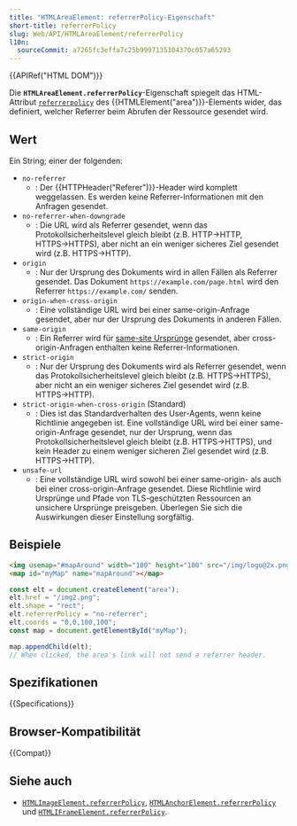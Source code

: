 ```yaml
---
title: "HTMLAreaElement: referrerPolicy-Eigenschaft"
short-title: referrerPolicy
slug: Web/API/HTMLAreaElement/referrerPolicy
l10n:
  sourceCommit: a7265fc3effa7c25b9997135104370c057a65293
---
```


{{APIRef("HTML DOM")}}

Die **`HTMLAreaElement.referrerPolicy`**-Eigenschaft spiegelt das HTML-Attribut [`referrerpolicy`](/de/docs/Web/HTML/Reference/Elements/area#referrerpolicy) des {{HTMLElement("area")}}-Elements wider, das definiert, welcher Referrer beim Abrufen der Ressource gesendet wird.

## Wert

Ein String; einer der folgenden:

- `no-referrer`
  - : Der {{HTTPHeader("Referer")}}-Header wird komplett weggelassen. Es werden keine Referrer-Informationen mit den Anfragen gesendet.
- `no-referrer-when-downgrade`
  - : Die URL wird als Referrer gesendet, wenn das Protokollsicherheitslevel gleich bleibt (z.B. HTTP→HTTP, HTTPS→HTTPS), aber nicht an ein weniger sicheres Ziel gesendet wird (z.B. HTTPS→HTTP).
- `origin`
  - : Nur der Ursprung des Dokuments wird in allen Fällen als Referrer gesendet. Das Dokument `https://example.com/page.html` wird den Referrer `https://example.com/` senden.
- `origin-when-cross-origin`
  - : Eine vollständige URL wird bei einer same-origin-Anfrage gesendet, aber nur der Ursprung des Dokuments in anderen Fällen.
- `same-origin`
  - : Ein Referrer wird für [same-site Ursprünge](/de/docs/Web/Security/Same-origin_policy) gesendet, aber cross-origin-Anfragen enthalten keine Referrer-Informationen.
- `strict-origin`
  - : Nur der Ursprung des Dokuments wird als Referrer gesendet, wenn das Protokollsicherheitslevel gleich bleibt (z.B. HTTPS→HTTPS), aber nicht an ein weniger sicheres Ziel gesendet wird (z.B. HTTPS→HTTP).
- `strict-origin-when-cross-origin` (Standard)
  - : Dies ist das Standardverhalten des User-Agents, wenn keine Richtlinie angegeben ist. Eine vollständige URL wird bei einer same-origin-Anfrage gesendet, nur der Ursprung, wenn das Protokollsicherheitslevel gleich bleibt (z.B. HTTPS→HTTPS), und kein Header zu einem weniger sicheren Ziel gesendet wird (z.B. HTTPS→HTTP).
- `unsafe-url`
  - : Eine vollständige URL wird sowohl bei einer same-origin- als auch bei einer cross-origin-Anfrage gesendet. Diese Richtlinie wird Ursprünge und Pfade von TLS-geschützten Ressourcen an unsichere Ursprünge preisgeben. Überlegen Sie sich die Auswirkungen dieser Einstellung sorgfältig.

## Beispiele

```html
<img usemap="#mapAround" width="100" height="100" src="/img/logo@2x.png" />
<map id="myMap" name="mapAround"></map>
```

```js
const elt = document.createElement("area");
elt.href = "/img2.png";
elt.shape = "rect";
elt.referrerPolicy = "no-referrer";
elt.coords = "0,0,100,100";
const map = document.getElementById("myMap");

map.appendChild(elt);
// When clicked, the area's link will not send a referrer header.
```

## Spezifikationen

{{Specifications}}

## Browser-Kompatibilität

{{Compat}}

## Siehe auch

- [`HTMLImageElement.referrerPolicy`](/de/docs/Web/API/HTMLImageElement/referrerPolicy),
  [`HTMLAnchorElement.referrerPolicy`](/de/docs/Web/API/HTMLAnchorElement/referrerPolicy) und
  [`HTMLIFrameElement.referrerPolicy`](/de/docs/Web/API/HTMLIFrameElement/referrerPolicy).
